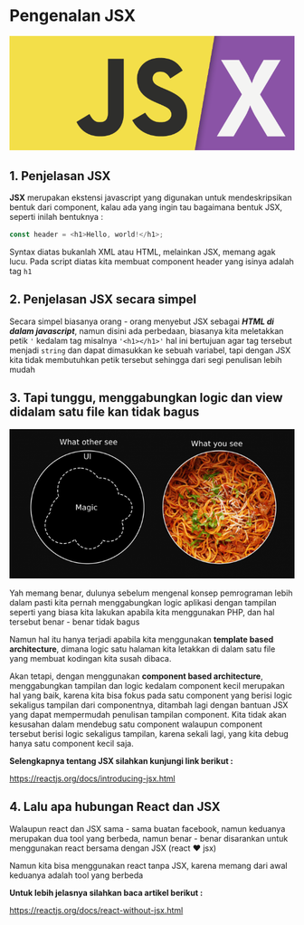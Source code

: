 # Pengenalan JSX

![jsx](jsx.png)

## 1. Penjelasan JSX

**JSX** merupakan ekstensi javascript yang digunakan untuk mendeskripsikan bentuk dari component, kalau ada yang ingin tau bagaimana bentuk JSX, seperti inilah bentuknya :

```Javascript
const header = <h1>Hello, world!</h1>;
```

Syntax diatas bukanlah XML atau HTML, melainkan JSX, memang agak lucu. Pada script diatas kita membuat component header yang isinya adalah tag `h1`

## 2. Penjelasan JSX secara simpel

Secara simpel biasanya orang - orang menyebut JSX sebagai **_HTML di dalam javascript_**, namun disini ada perbedaan, biasanya kita meletakkan petik `'` kedalam tag misalnya `'<h1></h1>'` hal ini bertujuan agar tag tersebut menjadi `string` dan dapat dimasukkan ke sebuah variabel, tapi dengan JSX kita tidak membutuhkan petik tersebut sehingga dari segi penulisan lebih mudah

## 3. Tapi tunggu, menggabungkan logic dan view didalam satu file kan tidak bagus

![view-logic](view-logic.png)

Yah memang benar, dulunya sebelum mengenal konsep pemrograman lebih dalam pasti kita pernah menggabungkan logic aplikasi dengan tampilan seperti yang biasa kita lakukan apabila kita menggunakan PHP, dan hal tersebut benar - benar tidak bagus

Namun hal itu hanya terjadi apabila kita menggunakan **template based architecture**, dimana logic satu halaman kita letakkan di dalam satu file yang membuat kodingan kita susah dibaca.

Akan tetapi, dengan menggunakan **component based architecture**, menggabungkan tampilan dan logic kedalam component kecil merupakan hal yang baik, karena kita bisa fokus pada satu component yang berisi logic sekaligus tampilan dari componentnya, ditambah lagi dengan bantuan JSX yang dapat mempermudah penulisan tampilan component. Kita tidak akan kesusahan dalam mendebug satu component walaupun component tersebut berisi logic sekaligus tampilan, karena sekali lagi, yang kita debug hanya satu component kecil saja.

**Selengkapnya tentang JSX silahkan kunjungi link berikut :**

https://reactjs.org/docs/introducing-jsx.html

## 4. Lalu apa hubungan React dan JSX

Walaupun react dan JSX sama - sama buatan facebook, namun keduanya merupakan dua tool yang berbeda, namun benar - benar disarankan untuk menggunakan react bersama dengan JSX (react :heart: jsx)

Namun kita bisa menggunakan react tanpa JSX, karena memang dari awal keduanya adalah tool yang berbeda

**Untuk lebih jelasnya silahkan baca artikel berikut :**

https://reactjs.org/docs/react-without-jsx.html
